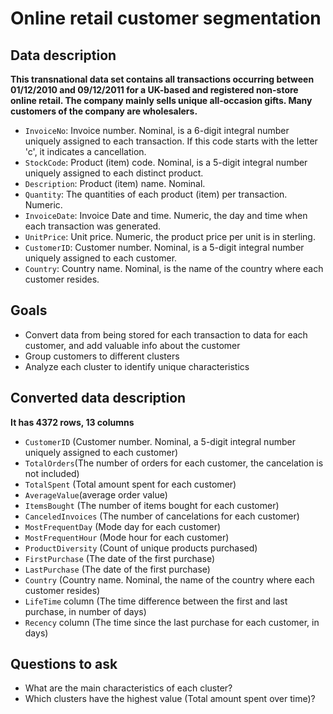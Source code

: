 # Online retail customer segmentation

## Data description
**This transnational data set contains all transactions occurring between 01/12/2010 and 09/12/2011 for a UK-based and registered non-store online retail. The company mainly sells unique all-occasion gifts. Many customers of the company are wholesalers.**  
- `InvoiceNo`: Invoice number. Nominal, is a  6-digit integral number uniquely assigned to each transaction. If this code starts with the letter 'c', it indicates a cancellation. 
- `StockCode`: Product (item) code. Nominal, is a 5-digit integral number uniquely assigned to each distinct product.
- `Description`: Product (item) name. Nominal.
- `Quantity`: The quantities of each product (item) per transaction. Numeric.	
- `InvoiceDate`: Invoice Date and time. Numeric, the day and time when each transaction was generated.
- `UnitPrice`: Unit price. Numeric, the product price per unit is in sterling.
- `CustomerID`: Customer number. Nominal, is a 5-digit integral number uniquely assigned to each customer.
- `Country`: Country name. Nominal, is the name of the country where each customer resides. 

## Goals
- Convert data from being stored for each transaction to data for each customer, and add valuable info about the customer
- Group customers to different clusters
- Analyze each cluster to identify unique characteristics

## Converted data description
**It has 4372 rows, 13 columns**   
- `CustomerID` (Customer number. Nominal, a 5-digit integral number uniquely assigned to each customer)
- `TotalOrders`(The number of orders for each customer, the cancelation is not included)
- `TotalSpent` (Total amount spent for each customer)
- `AverageValue`(average order value)
- `ItemsBought` (The number of items bought for each customer)
- `CanceledInvoices` (The number of cancelations for each customer)
- `MostFrequentDay` (Mode day for each customer)
- `MostFrequentHour` (Mode hour for each customer)
- `ProductDiversity` (Count of unique products purchased)
- `FirstPurchase` (The date of the first purchase)
- `LastPurchase` (The date of the first purchase)
- `Country` (Country name. Nominal, the name of the country where each customer resides)
- `LifeTime` column (The time difference between the first and last purchase, in number of days)
- `Recency` column (The time since the last purchase for each customer, in days)






## Questions to ask
- What are the main characteristics of each cluster?
- Which clusters have the highest value (Total amount spent over time)?
